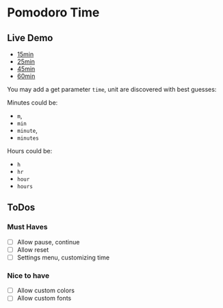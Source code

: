 # Pomodoro Time

## Live Demo

- [15min](ttps://k0pernikus.github.io/pomodoro/?time=15min)
- [25min](https://k0pernikus.github.io/pomodoro/?time=25min)
- [45min](https://k0pernikus.github.io/pomodoro/?time=45min)
- [60min](https://k0pernikus.github.io/pomodoro/?time=60min)

You may add a get parameter `time`, unit are discovered with best guesses:

Minutes could be:
- `m`,
- `min`
- `minute`,
- `minutes`

Hours could be:
- `h` 
- `hr`
- `hour`
- `hours`

## ToDos

### Must Haves

- [ ] Allow pause, continue
- [ ] Allow reset
- [ ] Settings menu, customizing time

### Nice to have

- [ ] Allow custom colors
- [ ] Allow custom fonts